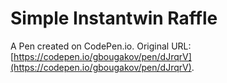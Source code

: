# Simple Instantwin Raffle

A Pen created on CodePen.io. Original URL: [https://codepen.io/gbougakov/pen/dJrqrV](https://codepen.io/gbougakov/pen/dJrqrV).

